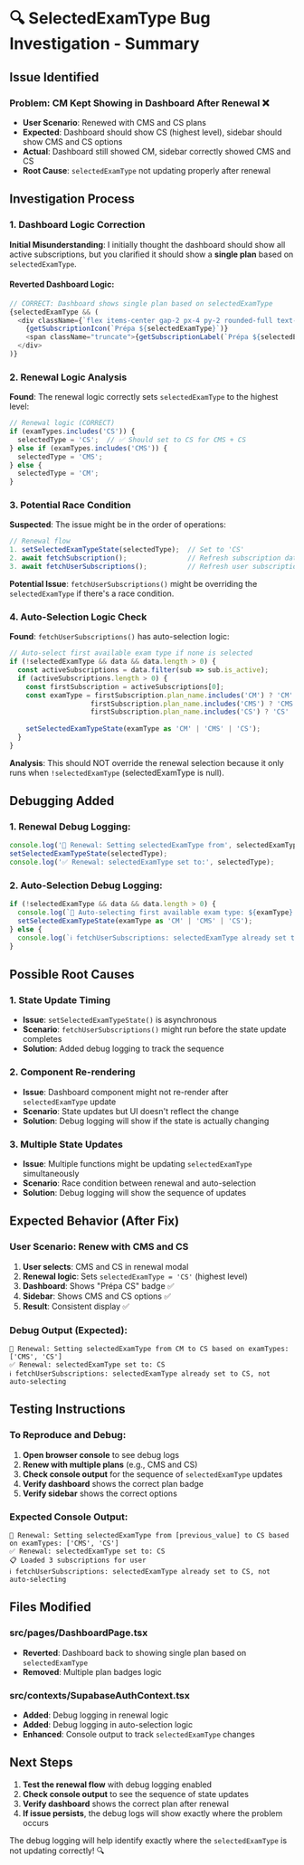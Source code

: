 # 🔍 SelectedExamType Bug Investigation - Summary

## **Issue Identified**

### **Problem: CM Kept Showing in Dashboard After Renewal** ❌
- **User Scenario**: Renewed with CMS and CS plans
- **Expected**: Dashboard should show CS (highest level), sidebar should show CMS and CS options
- **Actual**: Dashboard still showed CM, sidebar correctly showed CMS and CS
- **Root Cause**: `selectedExamType` not updating properly after renewal

## **Investigation Process**

### **1. Dashboard Logic Correction**
**Initial Misunderstanding**: I initially thought the dashboard should show all active subscriptions, but you clarified it should show a **single plan** based on `selectedExamType`.

#### **Reverted Dashboard Logic:**
```typescript
// CORRECT: Dashboard shows single plan based on selectedExamType
{selectedExamType && (
  <div className={`flex items-center gap-2 px-4 py-2 rounded-full text-sm font-medium border ${getSubscriptionColor(`Prépa ${selectedExamType}`)}`}>
    {getSubscriptionIcon(`Prépa ${selectedExamType}`)}
    <span className="truncate">{getSubscriptionLabel(`Prépa ${selectedExamType}`)}</span>
  </div>
)}
```

### **2. Renewal Logic Analysis**
**Found**: The renewal logic correctly sets `selectedExamType` to the highest level:

```typescript
// Renewal logic (CORRECT)
if (examTypes.includes('CS')) {
  selectedType = 'CS';  // ✅ Should set to CS for CMS + CS
} else if (examTypes.includes('CMS')) {
  selectedType = 'CMS';
} else {
  selectedType = 'CM';
}
```

### **3. Potential Race Condition**
**Suspected**: The issue might be in the order of operations:

```typescript
// Renewal flow
1. setSelectedExamTypeState(selectedType);  // Set to 'CS'
2. await fetchSubscription();               // Refresh subscription data
3. await fetchUserSubscriptions();          // Refresh user subscriptions
```

**Potential Issue**: `fetchUserSubscriptions()` might be overriding the `selectedExamType` if there's a race condition.

### **4. Auto-Selection Logic Check**
**Found**: `fetchUserSubscriptions()` has auto-selection logic:

```typescript
// Auto-select first available exam type if none is selected
if (!selectedExamType && data && data.length > 0) {
  const activeSubscriptions = data.filter(sub => sub.is_active);
  if (activeSubscriptions.length > 0) {
    const firstSubscription = activeSubscriptions[0];
    const examType = firstSubscription.plan_name.includes('CM') ? 'CM' : 
                    firstSubscription.plan_name.includes('CMS') ? 'CMS' : 
                    firstSubscription.plan_name.includes('CS') ? 'CS' : 'CM';
    
    setSelectedExamTypeState(examType as 'CM' | 'CMS' | 'CS');
  }
}
```

**Analysis**: This should NOT override the renewal selection because it only runs when `!selectedExamType` (selectedExamType is null).

## **Debugging Added**

### **1. Renewal Debug Logging:**
```typescript
console.log('🔄 Renewal: Setting selectedExamType from', selectedExamType, 'to', selectedType, 'based on examTypes:', examTypes);
setSelectedExamTypeState(selectedType);
console.log('✅ Renewal: selectedExamType set to:', selectedType);
```

### **2. Auto-Selection Debug Logging:**
```typescript
if (!selectedExamType && data && data.length > 0) {
  console.log(`🔄 Auto-selecting first available exam type: ${examType} (selectedExamType was null)`);
  setSelectedExamTypeState(examType as 'CM' | 'CMS' | 'CS');
} else {
  console.log(`ℹ️ fetchUserSubscriptions: selectedExamType already set to ${selectedExamType}, not auto-selecting`);
}
```

## **Possible Root Causes**

### **1. State Update Timing**
- **Issue**: `setSelectedExamTypeState()` is asynchronous
- **Scenario**: `fetchUserSubscriptions()` might run before the state update completes
- **Solution**: Added debug logging to track the sequence

### **2. Component Re-rendering**
- **Issue**: Dashboard component might not re-render after `selectedExamType` update
- **Scenario**: State updates but UI doesn't reflect the change
- **Solution**: Debug logging will show if the state is actually changing

### **3. Multiple State Updates**
- **Issue**: Multiple functions might be updating `selectedExamType` simultaneously
- **Scenario**: Race condition between renewal and auto-selection
- **Solution**: Debug logging will show the sequence of updates

## **Expected Behavior (After Fix)**

### **User Scenario: Renew with CMS and CS**
1. **User selects**: CMS and CS in renewal modal
2. **Renewal logic**: Sets `selectedExamType = 'CS'` (highest level)
3. **Dashboard**: Shows "Prépa CS" badge ✅
4. **Sidebar**: Shows CMS and CS options ✅
5. **Result**: Consistent display ✅

### **Debug Output (Expected):**
```
🔄 Renewal: Setting selectedExamType from CM to CS based on examTypes: ['CMS', 'CS']
✅ Renewal: selectedExamType set to: CS
ℹ️ fetchUserSubscriptions: selectedExamType already set to CS, not auto-selecting
```

## **Testing Instructions**

### **To Reproduce and Debug:**
1. **Open browser console** to see debug logs
2. **Renew with multiple plans** (e.g., CMS and CS)
3. **Check console output** for the sequence of `selectedExamType` updates
4. **Verify dashboard** shows the correct plan badge
5. **Verify sidebar** shows the correct options

### **Expected Console Output:**
```
🔄 Renewal: Setting selectedExamType from [previous_value] to CS based on examTypes: ['CMS', 'CS']
✅ Renewal: selectedExamType set to: CS
📋 Loaded 3 subscriptions for user
ℹ️ fetchUserSubscriptions: selectedExamType already set to CS, not auto-selecting
```

## **Files Modified**

### **src/pages/DashboardPage.tsx**
- **Reverted**: Dashboard back to showing single plan based on `selectedExamType`
- **Removed**: Multiple plan badges logic

### **src/contexts/SupabaseAuthContext.tsx**
- **Added**: Debug logging in renewal logic
- **Added**: Debug logging in auto-selection logic
- **Enhanced**: Console output to track `selectedExamType` changes

## **Next Steps**

1. **Test the renewal flow** with debug logging enabled
2. **Check console output** to see the sequence of state updates
3. **Verify dashboard** shows the correct plan after renewal
4. **If issue persists**, the debug logs will show exactly where the problem occurs

The debug logging will help identify exactly where the `selectedExamType` is not updating correctly! 🔍

